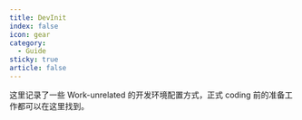 ```yaml
---
title: DevInit
index: false
icon: gear
category:
  - Guide
sticky: true
article: false
---
```

这里记录了一些 Work-unrelated 的开发环境配置方式，正式 coding 前的准备工作都可以在这里找到。
<Catalog />
